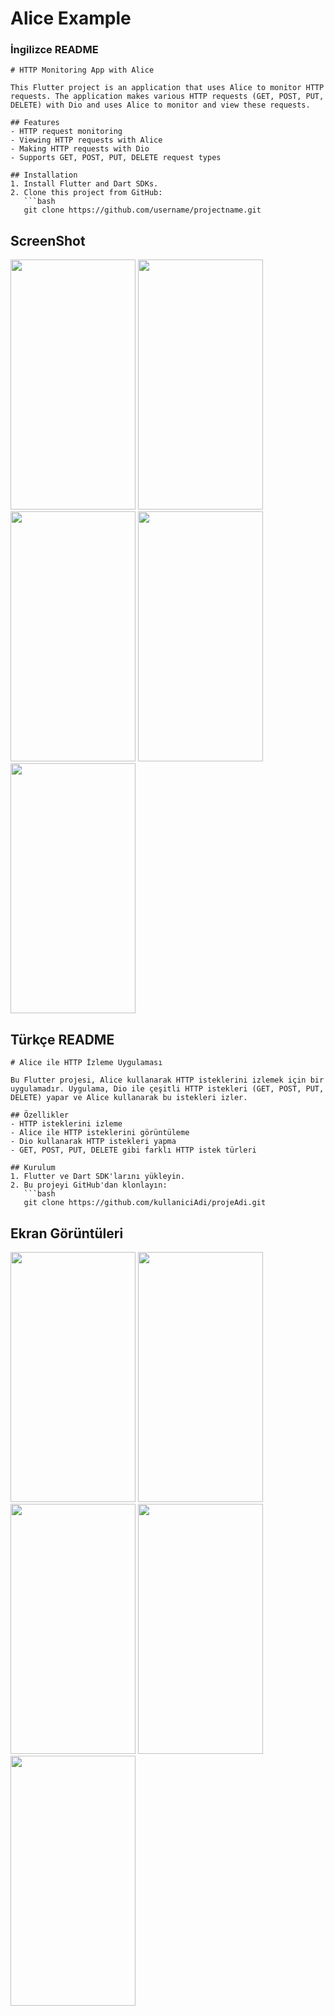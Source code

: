# Alice Example


### İngilizce README

```
# HTTP Monitoring App with Alice

This Flutter project is an application that uses Alice to monitor HTTP requests. The application makes various HTTP requests (GET, POST, PUT, DELETE) with Dio and uses Alice to monitor and view these requests.

## Features
- HTTP request monitoring
- Viewing HTTP requests with Alice
- Making HTTP requests with Dio
- Supports GET, POST, PUT, DELETE request types

## Installation
1. Install Flutter and Dart SDKs.
2. Clone this project from GitHub:
   ```bash
   git clone https://github.com/username/projectname.git
```
## ScreenShot  

<img src="https://github.com/HaticeDilmac/alice_example/assets/100489350/b9648ded-e368-4af4-80e6-2fe8f2fd748a" width="200" height="400">  
<img src="https://github.com/HaticeDilmac/alice_example/assets/100489350/364497ac-5633-4207-a73f-9567d75af49f" width="200" height="400">   
<img src="https://github.com/HaticeDilmac/alice_example/assets/100489350/02ded7d2-c3ca-4e5a-999b-9341d7f8303a" width="200" height="400"> 
<img src="https://github.com/HaticeDilmac/alice_example/assets/100489350/c09c52f2-5a6a-4152-a4b7-161bd0765e95" width="200" height="400">
<img src="https://github.com/HaticeDilmac/alice_example/assets/100489350/f82540d8-120d-4ba8-ab8b-fbe4df0b867a" width="200" height="400"> 

## Türkçe README

```
# Alice ile HTTP İzleme Uygulaması

Bu Flutter projesi, Alice kullanarak HTTP isteklerini izlemek için bir uygulamadır. Uygulama, Dio ile çeşitli HTTP istekleri (GET, POST, PUT, DELETE) yapar ve Alice kullanarak bu istekleri izler.

## Özellikler
- HTTP isteklerini izleme
- Alice ile HTTP isteklerini görüntüleme
- Dio kullanarak HTTP istekleri yapma
- GET, POST, PUT, DELETE gibi farklı HTTP istek türleri

## Kurulum
1. Flutter ve Dart SDK'larını yükleyin.
2. Bu projeyi GitHub'dan klonlayın:
   ```bash
   git clone https://github.com/kullaniciAdi/projeAdi.git
```

## Ekran Görüntüleri  

<img src="https://github.com/HaticeDilmac/alice_example/assets/100489350/b9648ded-e368-4af4-80e6-2fe8f2fd748a" width="200" height="400">  
<img src="https://github.com/HaticeDilmac/alice_example/assets/100489350/364497ac-5633-4207-a73f-9567d75af49f" width="200" height="400">   
<img src="https://github.com/HaticeDilmac/alice_example/assets/100489350/02ded7d2-c3ca-4e5a-999b-9341d7f8303a" width="200" height="400"> 
<img src="https://github.com/HaticeDilmac/alice_example/assets/100489350/c09c52f2-5a6a-4152-a4b7-161bd0765e95" width="200" height="400">
<img src="https://github.com/HaticeDilmac/alice_example/assets/100489350/f82540d8-120d-4ba8-ab8b-fbe4df0b867a" width="200" height="400"> 
